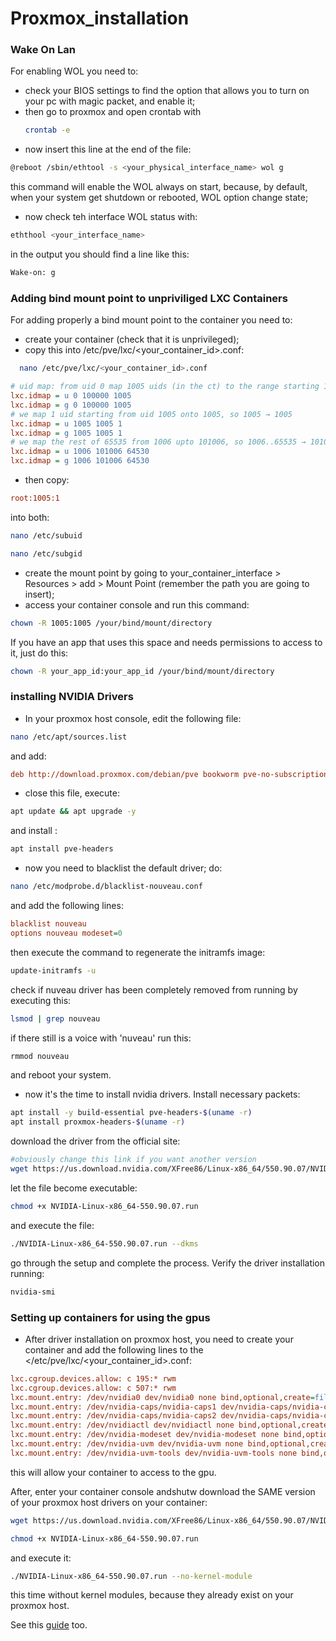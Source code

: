# Proxmox_installation

### **Wake On Lan**
For enabling WOL you need to:
* check your BIOS settings to find the option that allows you to turn on your pc with magic packet, and enable it;
* then go to proxmox and open crontab with
  ```bash
  crontab -e
  ```
* now insert this line at the end of the file:
```bash
@reboot /sbin/ethtool -s <your_physical_interface_name> wol g
```
this command will enable the WOL always on start, because, by default, when your system get shutdown or rebooted, WOL option change state;
* now check teh interface WOL status with:
```bash
eththool <your_interface_name>
```
in the output you should find a line like this:
```bash
Wake-on: g
```
### **Adding bind mount point to unpriviliged LXC Containers**
For adding properly a bind mount point to the container you need to:
* create your container (check that it is unprivileged);
* copy this into /etc/pve/lxc/<your_container_id>.conf:
```bash
  nano /etc/pve/lxc/<your_container_id>.conf
  ```
```ini
# uid map: from uid 0 map 1005 uids (in the ct) to the range starting 100000 (on the host), so 0..1004 (ct) → 100000..101004 (host)
lxc.idmap = u 0 100000 1005
lxc.idmap = g 0 100000 1005
# we map 1 uid starting from uid 1005 onto 1005, so 1005 → 1005
lxc.idmap = u 1005 1005 1
lxc.idmap = g 1005 1005 1
# we map the rest of 65535 from 1006 upto 101006, so 1006..65535 → 101006..165535
lxc.idmap = u 1006 101006 64530
lxc.idmap = g 1006 101006 64530
```
* then copy:
```ini
root:1005:1
```
into both:
```bash
nano /etc/subuid
```
```bash
nano /etc/subgid
```
* create the mount point by going to your_container_interface > Resources > add > Mount Point (remember the path you are going to insert);
* access your container console and run this command:
```bash
chown -R 1005:1005 /your/bind/mount/directory
```
If you have an app that uses this space and needs permissions to access to it, just do this:
```bash
chown -R your_app_id:your_app_id /your/bind/mount/directory
```

### **installing NVIDIA Drivers** ###
* In your proxmox host console, edit the following file:
```bash
nano /etc/apt/sources.list
```
and add:
```ini
deb http://download.proxmox.com/debian/pve bookworm pve-no-subscription
```
* close this file, execute:
```bash
apt update && apt upgrade -y
```
and install :

```bash
apt install pve-headers
```

* now you need to blacklist the default driver; do:
```bash
nano /etc/modprobe.d/blacklist-nouveau.conf
```
and add the following lines:

```ini
blacklist nouveau
options nouveau modeset=0
```

then execute the command to regenerate the initramfs image:

```bash
update-initramfs -u
```

check if nuveau driver has been completely removed from running by executing this:
```bash
lsmod | grep nouveau
```

if there still is a voice with 'nuveau' run this:
```bash
rmmod nouveau
```

and reboot your system.

* now it's the time to install nvidia drivers.
Install necessary packets:
```bash
apt install -y build-essential pve-headers-$(uname -r)
apt install proxmox-headers-$(uname -r)
```

download the driver from the official site:
```bash
#obviously change this link if you want another version
wget https://us.download.nvidia.com/XFree86/Linux-x86_64/550.90.07/NVIDIA-Linux-x86_64-550.90.07.run
```

let the file become executable:
```bash
chmod +x NVIDIA-Linux-x86_64-550.90.07.run
```

and execute the file:
```bash
./NVIDIA-Linux-x86_64-550.90.07.run --dkms
```

go through the setup and complete the process.
Verify the driver installation running:
```bash
nvidia-smi
```

### **Setting up containers for using the gpus** ###

* After driver installation on proxmox host, you need to create your container and add the following lines to the </etc/pve/lxc/<your_container_id>.conf:
```ini
lxc.cgroup.devices.allow: c 195:* rwm
lxc.cgroup.devices.allow: c 507:* rwm
lxc.mount.entry: /dev/nvidia0 dev/nvidia0 none bind,optional,create=file
lxc.mount.entry: /dev/nvidia-caps/nvidia-caps1 dev/nvidia-caps/nvidia-caps1 none bind,optional,create=file
lxc.mount.entry: /dev/nvidia-caps/nvidia-caps2 dev/nvidia-caps/nvidia-caps2 none bind,optional,create=file
lxc.mount.entry: /dev/nvidiactl dev/nvidiactl none bind,optional,create=file
lxc.mount.entry: /dev/nvidia-modeset dev/nvidia-modeset none bind,optional,create=file
lxc.mount.entry: /dev/nvidia-uvm dev/nvidia-uvm none bind,optional,create=file
lxc.mount.entry: /dev/nvidia-uvm-tools dev/nvidia-uvm-tools none bind,optional,create=file
```
this will allow your container to access to the gpu.

After, enter your container console andshutw download the SAME version of your proxmox host drivers on your container:
```bash
wget https://us.download.nvidia.com/XFree86/Linux-x86_64/550.90.07/NVIDIA-Linux-x86_64-550.90.07.run 
```
```bash
chmod +x NVIDIA-Linux-x86_64-550.90.07.run
```
and execute it:
```bash
./NVIDIA-Linux-x86_64-550.90.07.run --no-kernel-module
```

this time without kernel modules, because they already exist on your proxmox host.

See this [guide](https://psmarcin.dev/posts/how-to-configure-gpu-passthrough-for-linux-containers-on-proxmox/) too.

